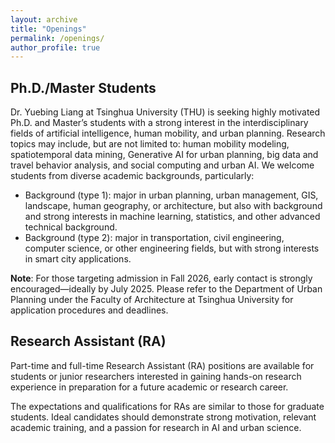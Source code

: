 ```yaml
---
layout: archive
title: "Openings"
permalink: /openings/
author_profile: true
---
```


## Ph.D./Master Students
Dr. Yuebing Liang at Tsinghua University (THU) is seeking highly motivated Ph.D. and Master’s students with a strong interest in the interdisciplinary fields of artificial intelligence, human mobility, and urban planning. Research topics may include, but are not limited to: human mobility modeling, spatiotemporal data mining, Generative AI for urban planning, big data and travel behavior analysis, and social computing and urban AI. We welcome students from diverse academic backgrounds, particularly:
* Background (type 1): major in urban planning, urban management, GIS, landscape, human geography, or architecture, but also with background and strong interests in machine learning, statistics, and other advanced technical background.
* Background (type 2): major in transportation, civil engineering, computer science, or other engineering fields, but with strong interests in smart city applications.

**Note**: For those targeting admission in Fall 2026, early contact is strongly encouraged—ideally by July 2025. Please refer to the Department of Urban Planning under the Faculty of Architecture at Tsinghua University for application procedures and deadlines.

## Research Assistant (RA)
Part-time and full-time Research Assistant (RA) positions are available for students or junior researchers interested in gaining hands-on research experience in preparation for a future academic or research career.

The expectations and qualifications for RAs are similar to those for graduate students. Ideal candidates should demonstrate strong motivation, relevant academic training, and a passion for research in AI and urban science.
